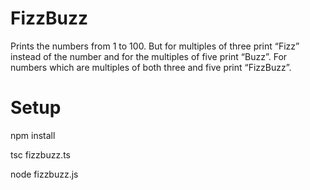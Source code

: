 # FizzBuzz
Prints the numbers from 1 to 100. But for multiples of three print “Fizz” instead of the number and for the multiples of five print “Buzz”. For numbers which are multiples of both three and five print “FizzBuzz”.

# Setup
npm install

tsc fizzbuzz.ts

node fizzbuzz.js